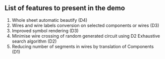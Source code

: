 ## List of features to present in the demo
1. Whole sheet automatic beautify (D4)
2. Wires and wire labels conversion on selected components or wires (D3)
3. Improved symbol rendering (D3)
4. Minimise wire crossing of random generated circuit using D2 Exhaustive search algorithm (D2)
5. Reducing number of segments in wires by translation of Components (D1)
